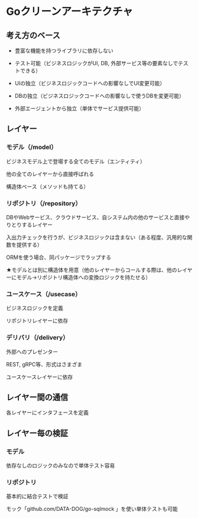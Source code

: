 # Goクリーンアーキテクチャ

## 考え方のベース

- 豊富な機能を持つライブラリに依存しない

- テスト可能（ビジネスロジックがUI, DB, 外部サービス等の要素なしでテストできる）

- UIの独立（ビジネスロジックコードへの影響なしでUI変更可能）

- DBの独立（ビジネスロジックコードへの影響なしで使うDBを変更可能）

- 外部エージェントから独立（単体でサービス提供可能）

## レイヤー

### モデル（/model）

ビジネスモデル上で登場する全てのモデル（エンティティ）

他の全てのレイヤーから直接呼ばれる

構造体ベース（メソッドも持てる）

### リポジトリ（/repository）

DBやWebサービス、クラウドサービス、自システム内の他のサービスと直接やりとりするレイヤー

入出力チェックを行うが、ビジネスロジックは含まない（ある程度、汎用的な関数を提供する）

ORMを使う場合、同パッケージでラップする

★モデルとは別に構造体を用意（他のレイヤーからコールする際は、他のレイヤーにモデル→リポジトリ構造体への変換ロジックを持たせる）

### ユースケース（/usecase）

ビジネスロジックを定義

リポジトリレイヤーに依存

### デリバリ（/delivery）

外部へのプレゼンター

REST, gRPC等、形式はさまざま

ユースケースレイヤーに依存

## レイヤー間の通信

各レイヤーにインタフェースを定義

## レイヤー毎の検証

### モデル

依存なしのロジックのみなので単体テスト容易

### リポジトリ

基本的に結合テストで検証

モック「github.com/DATA-DOG/go-sqlmock 」を使い単体テストも可能






